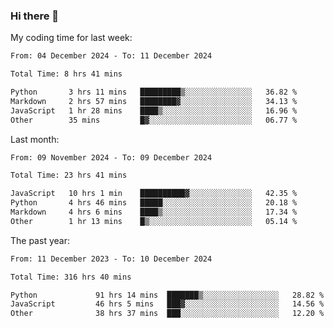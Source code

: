 ### Hi there 👋

My coding time for last week:

<!--START_SECTION:week-->

```txt
From: 04 December 2024 - To: 11 December 2024

Total Time: 8 hrs 41 mins

Python       3 hrs 11 mins   █████████▒░░░░░░░░░░░░░░░   36.82 %
Markdown     2 hrs 57 mins   ████████▓░░░░░░░░░░░░░░░░   34.13 %
JavaScript   1 hr 28 mins    ████▒░░░░░░░░░░░░░░░░░░░░   16.96 %
Other        35 mins         █▓░░░░░░░░░░░░░░░░░░░░░░░   06.77 %
```

<!--END_SECTION:week-->

Last month:

<!--START_SECTION:month-->

```txt
From: 09 November 2024 - To: 09 December 2024

Total Time: 23 hrs 41 mins

JavaScript   10 hrs 1 min    ██████████▓░░░░░░░░░░░░░░   42.35 %
Python       4 hrs 46 mins   █████░░░░░░░░░░░░░░░░░░░░   20.18 %
Markdown     4 hrs 6 mins    ████▒░░░░░░░░░░░░░░░░░░░░   17.34 %
Other        1 hr 13 mins    █▒░░░░░░░░░░░░░░░░░░░░░░░   05.14 %
```

<!--END_SECTION:month-->

The past year:

<!--START_SECTION:year-->

```txt
From: 11 December 2023 - To: 10 December 2024

Total Time: 316 hrs 40 mins

Python             91 hrs 14 mins  ███████▒░░░░░░░░░░░░░░░░░   28.82 %
JavaScript         46 hrs 5 mins   ███▓░░░░░░░░░░░░░░░░░░░░░   14.56 %
Other              38 hrs 37 mins  ███░░░░░░░░░░░░░░░░░░░░░░   12.20 %
```

<!--END_SECTION:year-->
